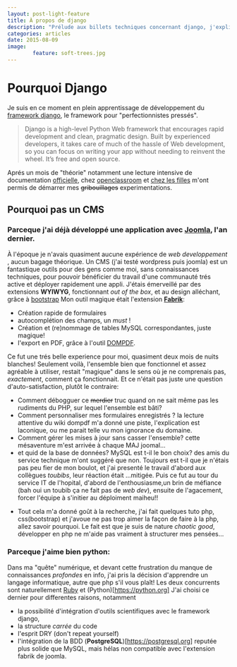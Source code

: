 ```yaml
---
layout: post-light-feature
title: À propos de django
description: "Prélude aux billets techniques concernant django, j'explique ce qui m'a motivé à opter pour django."
categories: articles
date: 2015-08-09
image: 
        feature: soft-trees.jpg
---
```


# Pourquoi Django

Je suis en ce moment en plein apprentissage de développement du [framework django](www.djangoproject.com), le framework pour "perfectionnistes pressés".

>Django is a high-level Python Web framework that encourages rapid development and clean, pragmatic design.
Built by experienced developers, it takes care of much of the hassle of Web development, so you can focus on writing your app without needing to reinvent the wheel. 
It’s free and open source.

Aprés un mois de "théorie" notamment  une lecture intensive de documentation [officielle](https://docs.djangoproject.com/fr/1.8/), chez [openclassroom](http://openclassrooms.com/courses/developpez-votre-site-web-avec-le-framework-django/les-formulaires-6) et [chez les filles](https://http://tutorial.djangogirls.org/fr/) m'ont permis de démarrer mes ~~gribouillages~~  experimentations.

## Pourquoi pas un CMS

### Parceque j'ai déjà développé une application avec [Joomla](https://joomla.org), l'an dernier.
À l'époque je n'avais quasiment aucune expérience de *web developpement* , aucun bagage théorique.
Un CMS (j'ai testé wordpress puis joomla) est un fantastique outils pour des gens comme moi, sans connaissances techniques, pour pouvoir bénéficier du travail d'une communauté trés active et déployer rapidement une appli.
J'étais émerveillé par des extensions **WYIWYG**, fonctionnant *out of the box*, et au design alléchant, grâce à [bootstrap](https://getbootstrap.com)
Mon outil magique était l'extension [**Fabrik**](https://www.frabrikar.com):
  - Création rapide de formulaires 
  - autocomplétion des champs, un *must* !
  - Création et (re)nommage de tables MySQL correspondantes, juste magique!
  - l'export en PDF, grâce à l'outil [DOMPDF](https://github.com/dompdf).
  
Ce fut une trés belle experience pour moi, quasiment deux mois de nuits blanches!
Seulement voilà, l'ensemble bien que fonctionnel et assez agréable à utiliser, restait "magique" dans le sens où je ne comprenais pas, *exactement*, comment ça fonctionnait.
Et ce n'était pas juste une question d'auto-satisfaction, plutôt le contraire:   
  - Comment débogguer ce ~~merdier~~ truc quand on ne sait même pas les rudiments du PHP, sur lequel l'ensemble est bâti? 
  - Comment personnaliser mes formulaires enregistrés ? la lecture attentive du wiki dompdf m'a donné une piste, l'explication est laconique, ou me parait telle vu mon ignorance du domaine.
  - Comment gérer les mises à jour sans casser l'ensemble? cette mésaventure m'est arrivée à chaque MAJ joomal...
  - et quid de la base de données? MySQL est t-il  le bon choix? des amis du service technique m'ont suggéré que non.
Toujours est t-il que je n'étais pas peu fier de mon boulot, et j'ai presenté le travail d'abord aux collègues *toubibs*, leur réaction était ...mitigée.
Puis ce fut au tour du service IT de l'hopital, d'abord de l'enthousiasme,un brin de méfiance (bah oui un toubib ça ne fait pas de *web dev*), ensuite de l'agacement, forcer l'équipe à s'initier au déploiment maiheu!!

+ Tout cela m'a donné goût à la recherche, j'ai fait quelques tuto php, css(bootstrap) et j'avoue ne pas trop aimer la façon de faire à la php, allez savoir pourquoi.
Le fait est que je suis de nature *chaotic good*, développer en php ne m'aide pas vraiment à structurer mes pensées...

### Parceque j'aime bien python: 
Dans ma "quête" numérique, et devant cette frustration du manque de connaissances *profondes* en info, j'ai pris la décision d'apprendre un langage informatique, autre que php s'il vous plaît!
Les deux concurrents sont naturellement [Ruby](www.ruby.org) et (Python)[https://python.org]
J'ai choisi ce dernier pour differentes raisons, notamment 
  - la possibilité d'intégration d'outils scientifiques avec le framework django,
  - la structure *carrée* du code
  - l'esprit DRY (don't repeat yourself) 
  - l'intégration de la BDD (**PostgreSQL**)[https://postgresql.org] reputée plus solide que MySQL, mais hélas non compatible avec l'extension fabrik de joomla.
  

  
